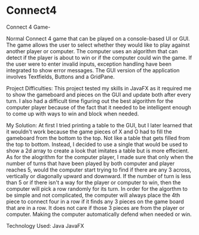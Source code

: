 # Connect4

Connect 4 Game-

Normal Connect 4 game that can be played on a console-based UI or GUI. The game allows the user to select whether they would like to play against another player or computer. The computer uses an algorithm that can detect if the player is about to win or if the computer could win the game. If the user were to enter invalid inputs, exception handling have been integrated to show error messages. The GUI version of the application involves Textfields, Buttons and a GridPane.

Project Difficulties:
This project tested my skills in JavaFX as it required me to show the gameboard and pieces on the GUI and update both after every turn. I also had a difficult time figuring out the best algorithm for the computer player because of the fact that it needed to be intelligent enough to come up with ways to win and block when needed.

My Solution:
At first I tried printing a table to the GUI, but I later learned that it wouldn't work because the game pieces of X and O had to fill the gameboard from the bottom to the top. Not like a table that gets filled from the top to bottom. Instead, I decided to use a single that would be used to show a 2d array to create a look that imitates a table but is more effecient. As for the alogrithm for the computer player, I made sure that only when the number of turns that have been played by both computer and player reaches 5, would the computer start trying to find if there are any 3 across, vertically or diagonally upward and downward. If the number of turn is less than 5 or if there isn't a way for the player or computer to win, then the computer will pick a row randomly for its turn. In order for the algorthm to be simple and not complicated, the computer will always place the 4th piece to connect four in a row if it finds any 3 pieces on the game board that are in a row. It does not care if those 3 pieces are from the player or computer. Making the computer automatically defend when needed or win. 

Technology Used:
Java
JavaFX
